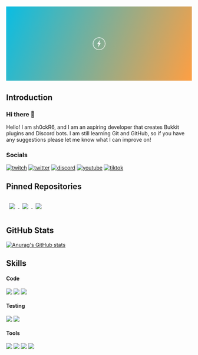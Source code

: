 <img src="./assets/banner.png" alt="Banner"><br>

## Introduction
### Hi there 👋
Hello! I am sh0ckR6, and I am an aspiring developer that creates Bukkit plugins and Discord bots. I am still learning Git and GitHub, so if you have any suggestions please let me know what I can improve on!

### Socials
[![twitch](https://img.shields.io/badge/socials-Twitch-9146FF?colorA=181B20&style=for-the-badge&logo=twitch&logoColor=white&color=9146FF)](https://twitch.tv/sh0ckR6)
[![twitter](https://img.shields.io/badge/socials-Twitter-1DA1F2?colorA=181B20&style=for-the-badge&logo=twitter&logoColor=white&color=1DA1F2)](https://twitter.com/sh0ckR6)
[![discord](https://img.shields.io/badge/socials-Discord-1DA1F2?colorA=181B20&style=for-the-badge&logo=discord&logoColor=white&color=5865F2)](https://discord.gg/zGpvE5T)
[![youtube](https://img.shields.io/badge/socials-Youtube-1DA1F2?colorA=181B20&style=for-the-badge&logo=youtube&logoColor=white&color=FF0000)](https://youtube.com/sh0ckR6)
[![tiktok](https://img.shields.io/badge/socials-TikTok-1DA1F2?colorA=181B20&style=for-the-badge&logo=tiktok&logoColor=white&color=000000)](https://tiktok.com/@sh0ckR6)


## Pinned Repositories
<a href="https://github.com/sh0ckdotlive/AchievementBorder">
  <img align="center" style="margin:1rem 0.5rem" src="https://github-readme-stats.vercel.app/api/pin/?username=sh0ckdotlive&repo=AchievementBorder&title_color=ffffff&text_color=c9cacc&icon_color=00d2d3&bg_color=181B20&hide_border=true" />
</a>
<a href="https://github.com/sh0ckdotlive/MineEffect">
  <img align="center" style="margin:1rem 0.5rem" src="https://github-readme-stats.vercel.app/api/pin/?username=sh0ckdotlive&repo=MineEffect&title_color=ffffff&text_color=c9cacc&icon_color=00d2d3&bg_color=181B20&hide_border=true" />
</a>
<a href="https://github.com/sh0ckR6/role-colors">
  <img align="center" style="margin:1rem 0.5rem" src="https://github-readme-stats.vercel.app/api/pin/?username=sh0ckR6&repo=role-colors&title_color=ffffff&text_color=c9cacc&icon_color=00d2d3&bg_color=181B20&hide_border=true" />
</a>

## GitHub Stats
[![Anurag's GitHub stats](https://github-readme-stats.vercel.app/api?username=sh0ckR6&title_color=0abde3&bg_color=181B20&text_color=ffffff&hide_border=true)](https://github.com/anuraghazra/github-readme-stats)

## Skills
#### Code
![](https://img.shields.io/badge/Code-Java-informational?colorA=181B20&style=for-the-badge&logo=java&logoColor=white&color=00d2d3)
![](https://img.shields.io/badge/Code-TypeScript-informational?colorA=181B20&style=for-the-badge&logo=TypeScript&logoColor=white&color=00d2d3)
![](https://img.shields.io/badge/Code-C%23-informational?colorA=181B20&style=for-the-badge&logo=c-sharp&logoColor=white&color=00d2d3)

#### Testing
![](https://img.shields.io/badge/Test-Jest-informational?colorA=181B20&style=for-the-badge&logo=jest&logoColor=white&color=1dd1a1)
![](https://img.shields.io/badge/Test-JUnit-informational?colorA=181B20&style=for-the-badge&logo=junit5&logoColor=white&color=1dd1a1)

#### Tools
![](https://img.shields.io/badge/Tools-GitHub-informational?colorA=181B20&style=for-the-badge&logo=GitHub&logoColor=white&color=ff9f43)
![](https://img.shields.io/badge/Tools-Postman-informational?colorA=181B20&style=for-the-badge&logo=Postman&logoColor=white&color=ff9f43)
![](https://img.shields.io/badge/Tools-Actions-informational?colorA=181B20&style=for-the-badge&logo=github-actions&logoColor=white&color=ff9f43)
![](https://img.shields.io/badge/Tools-NPM-informational?colorA=181B20&style=for-the-badge&logo=npm&logoColor=white&color=ff9f43)
